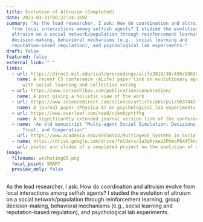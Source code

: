 ```yaml
---
title: Evolution of Altruism (Completed)
date: 2021-03-31T00:22:24.169Z
summary: "As the lead researcher, I ask: How do coordination and altruism evolve
  from local interactions among selfish agents? I studied the evolution of
  altruism on a social network/population through reinforcement learning, group
  decision-making, behavioral mechanisms (e.g., social learning and
  reputation-based regulation), and psychological lab experiments."
draft: false
featured: false
external_link: " "
links:
  - url: https://direct.mit.edu/isal/proceedings/alife2018/30/436/99632
    name: A recent CS conference (ALife) paper link on evolutionary agent simulation
      with social learning and collective voting
  - url: https://www.carsonhlbao.com/publication/cooperation/
    name: A post giving a holistic view of the work
  - url: https://www.sciencedirect.com/science/article/abs/pii/S037843711730938X?via%3Dihub
    name: A journal paper (Physica A) on psychological lab experiments and simulation
  - url: https://www.overleaf.com/read/njkmbjpttfhg
    name: A significantly extended journal version link of the conference paper
  - name: 'An old manuscript "Multi-agent Social Simulation: Decisions, Learning,
      Trust, and Cooperation"'
    url: https://www.academia.edu/49558503/Multiagent_Systems_in_Social_Simulation_Decisions_Learning_Trust_and_Cooperation
  - name: https://drive.google.com/drive/folders/1a3qKraepJPhmcP6X4T4nurX-B6d0ZLjP?usp=sharing
    url: poster and slides of a completed project on the evolution of cooperation
image:
  filename: wechatimg65.png
  focal_point: SMART
  preview_only: false
---
```

As the lead researcher, I ask: How do coordination and altruism evolve from local interactions among selfish agents? I studied the evolution of altruism on a social network/population through reinforcement learning, group decision-making, behavioral mechanisms (e.g., social learning and reputation-based regulation), and psychological lab experiments.